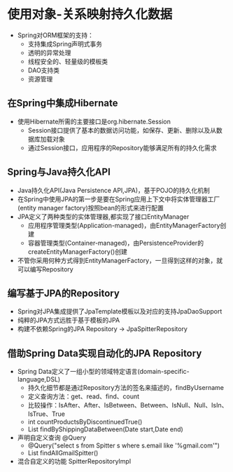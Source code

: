 # 使用对象-关系映射持久化数据
* Spring对ORM框架的支持：
	* 支持集成Spring声明式事务
	* 透明的异常处理
	* 线程安全的、轻量级的模板类
	* DAO支持类
	* 资源管理

## 在Spring中集成Hibernate
* 使用Hibernate所需的主要接口是org.hibernate.Session
	* Session接口提供了基本的数据访问功能，如保存、更新、删除以及从数据库加载对象
	* 通过Session接口，应用程序的Repository能够满足所有的持久化需求
	
## Spring与Java持久化API
* Java持久化API(Java Persistence API,JPA)，基于POJO的持久化机制
* 在Spring中使用JPA的第一步是要在Spring应用上下文中将实体管理器工厂(entity manager factory)按照bean的形式来进行配置
* JPA定义了两种类型的实体管理器,都实现了接口EntityManager
	* 应用程序管理类型(Application-managed)，由EntityManagerFactory创建
	* 容器管理类型(Container-managed)，由PersistenceProvider的createEntityManagerFactory()创建
* 不管你采用何种方式得到EntityManagerFactory，一旦得到这样的对象，就可以编写Repository

## 编写基于JPA的Repository
* Spring对JPA集成提供了JpaTemplate模板以及对应的支持JpaDaoSupport
* 纯粹的JPA方式远胜于基于模板的JPA
* 构建不依赖Spring的JPA Repository -> JpaSpitterRepository

## 借助Spring Data实现自动化的JPA Repository
* Spring Data定义了一组小型的领域特定语言(domain-specific-language,DSL)
	* 持久化细节都是通过Repository方法的签名来描述的，findByUsername
	* 定义查询方法：get、read、find、count
	* 比较操作：IsAfter、After、IsBetween、Between、IsNull、Null、IsIn、IsTrue、True
	* int countProductsByDiscontinuedTrue()
	* List<Order> findByShippingDataBetween(Date start,Date end)
* 声明自定义查询 @Query
	* @Query("select s from Spitter s where s.email like '%gmail.com'")
	* List<Spitter> findAllGmailSpitter()
* 混合自定义的功能 SpitterRepositoryImpl
	





















